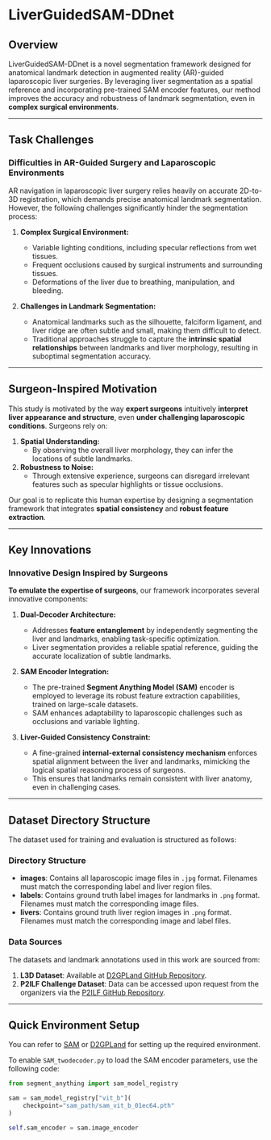 # LiverGuidedSAM-DDnet

## Overview

LiverGuidedSAM-DDnet is a novel segmentation framework designed for anatomical landmark detection in augmented reality (AR)-guided laparoscopic liver surgeries. By leveraging liver segmentation as a spatial reference and incorporating pre-trained SAM encoder features, our method improves the accuracy and robustness of landmark segmentation, even in **complex surgical environments**.

---

## Task Challenges

### Difficulties in AR-Guided Surgery and Laparoscopic Environments

AR navigation in laparoscopic liver surgery relies heavily on accurate 2D-to-3D registration, which demands precise anatomical landmark segmentation. However, the following challenges significantly hinder the segmentation process:  
1. **Complex Surgical Environment:**  
   - Variable lighting conditions, including specular reflections from wet tissues.  
   - Frequent occlusions caused by surgical instruments and surrounding tissues.  
   - Deformations of the liver due to breathing, manipulation, and bleeding.  

2. **Challenges in Landmark Segmentation:**  
   - Anatomical landmarks such as the silhouette, falciform ligament, and liver ridge are often subtle and small, making them difficult to detect.  
   - Traditional approaches struggle to capture the **intrinsic spatial relationships** between landmarks and liver morphology, resulting in suboptimal segmentation accuracy.

---

## Surgeon-Inspired Motivation

This study is motivated by the way **expert surgeons** intuitively **interpret liver appearance and structure**, even **under challenging laparoscopic conditions**. Surgeons rely on:  
1. **Spatial Understanding:**  
   - By observing the overall liver morphology, they can infer the locations of subtle landmarks.  
2. **Robustness to Noise:**  
   - Through extensive experience, surgeons can disregard irrelevant features such as specular highlights or tissue occlusions.  

Our goal is to replicate this human expertise by designing a segmentation framework that integrates **spatial consistency** and **robust feature extraction**.

---

## Key Innovations

### Innovative Design Inspired by Surgeons

**To emulate the expertise of surgeons**, our framework incorporates several innovative components:

1. **Dual-Decoder Architecture:**  
   - Addresses **feature entanglement** by independently segmenting the liver and landmarks, enabling task-specific optimization.  
   - Liver segmentation provides a reliable spatial reference, guiding the accurate localization of subtle landmarks.

2. **SAM Encoder Integration:**  
   - The pre-trained **Segment Anything Model (SAM)** encoder is employed to leverage its robust feature extraction capabilities, trained on large-scale datasets.  
   - SAM enhances adaptability to laparoscopic challenges such as occlusions and variable lighting.

3. **Liver-Guided Consistency Constraint:**  
   - A fine-grained **internal-external consistency mechanism** enforces spatial alignment between the liver and landmarks, mimicking the logical spatial reasoning process of surgeons.  
   - This ensures that landmarks remain consistent with liver anatomy, even in challenging cases.

---

## Dataset Directory Structure

The dataset used for training and evaluation is structured as follows:

### Directory Structure

- **images**: Contains all laparoscopic image files in `.jpg` format. Filenames must match the corresponding label and liver region files.  
- **labels**: Contains ground truth label images for landmarks in `.png` format. Filenames must match the corresponding image files.  
- **livers**: Contains ground truth liver region images in `.png` format. Filenames must match the corresponding image and label files.  

### Data Sources

The datasets and landmark annotations used in this work are sourced from:  
1. **L3D Dataset**: Available at [D2GPLand GitHub Repository](https://github.com/PJLallen/D2GPLand).  
2. **P2ILF Challenge Dataset**: Data can be accessed upon request from the organizers via the [P2ILF GitHub Repository](https://github.com/sharib-vision/P2ILF).  

---

## Quick Environment Setup

You can refer to [SAM](https://github.com/facebookresearch/segment-anything) or [D2GPLand](https://github.com/PJLallen/D2GPLand/tree/main) for setting up the required environment.

To enable `SAM_twodecoder.py` to load the SAM encoder parameters, use the following code:

```python
from segment_anything import sam_model_registry

sam = sam_model_registry["vit_b"](
    checkpoint="sam_path/sam_vit_b_01ec64.pth"
)

self.sam_encoder = sam.image_encoder

